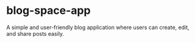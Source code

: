 # blog-space-app
A simple and user-friendly blog application where users can create, edit, and share posts easily.
